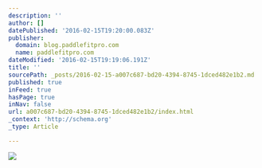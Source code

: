 ```yaml
---
description: ''
author: []
datePublished: '2016-02-15T19:20:00.083Z'
publisher:
  domain: blog.paddlefitpro.com
  name: paddlefitpro.com
dateModified: '2016-02-15T19:19:06.191Z'
title: ''
sourcePath: _posts/2016-02-15-a007c687-bd20-4394-8745-1dced482e1b2.md
published: true
inFeed: true
hasPage: true
inNav: false
url: a007c687-bd20-4394-8745-1dced482e1b2/index.html
_context: 'http://schema.org'
_type: Article

---
```

![](http://41.media.tumblr.com/97a182d579e2b4ec020da839305f70ff/tumblr_o2ag4lxliL1s4cwgfo1_1280.jpg)